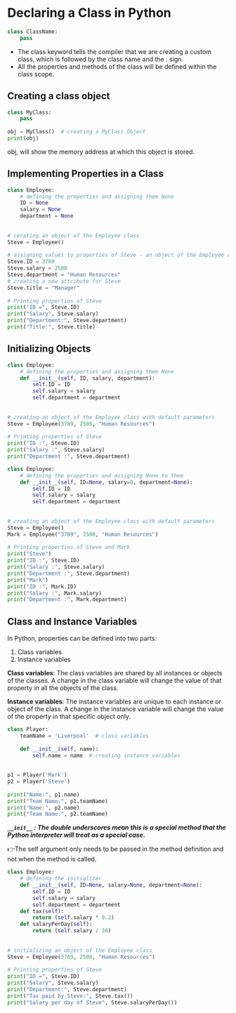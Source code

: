 # Declaring a Class in Python

```python
class ClassName:
    pass
```    
- The class keyword tells the compiler that we are creating a custom class, which is followed by the class name and the : sign.
- All the properties and methods of the class will be defined within the class scope.


## Creating a class object
```python
class MyClass:
    pass
 
obj = MyClass()  # creating a MyClass Object
print(obj)
```

obj, will show the memory address at which this object is stored.

## Implementing Properties in a Class

```python
class Employee:
    # defining the properties and assigning them None
    ID = None
    salary = None
    department = None
 
 
# cerating an object of the Employee class
Steve = Employee()
 
# assigning values to properties of Steve - an object of the Employee class
Steve.ID = 3789
Steve.salary = 2500
Steve.department = "Human Resources"
# creating a new attribute for Steve
Steve.title = "Manager"
 
# Printing properties of Steve
print("ID =", Steve.ID)
print("Salary", Steve.salary)
print("Department:", Steve.department)
print("Title:", Steve.title)
``` 

## Initializing Objects
```python
class Employee:
    # defining the properties and assigning them None
    def __init__(self, ID, salary, department):
        self.ID = ID
        self.salary = salary
        self.department = department
 
 
# creating an object of the Employee class with default parameters
Steve = Employee(3789, 2500, "Human Resources")
 
# Printing properties of Steve
print("ID :", Steve.ID)
print("Salary :", Steve.salary)
print("Department :", Steve.department)

```
```python
class Employee:
    # defining the properties and assigning None to them
    def __init__(self, ID=None, salary=0, department=None):
        self.ID = ID
        self.salary = salary
        self.department = department
 
 
# creating an object of the Employee class with default parameters
Steve = Employee()
Mark = Employee("3789", 2500, "Human Resources")
 
# Printing properties of Steve and Mark
print("Steve")
print("ID :", Steve.ID)
print("Salary :", Steve.salary)
print("Department :", Steve.department)
print("Mark")
print("ID :", Mark.ID)
print("Salary :", Mark.salary)
print("Department :", Mark.department)
``` 

## Class and Instance Variables

In Python, properties can be defined into two parts:
1. Class variables
2. Instance variables

**Class variables**:  The class variables are shared by all instances or objects of the classes. A change in the class variable will change the value of that property in all the objects of the class.

**Instance variables**:  The instance variables are unique to each instance or object of the class. A change in the instance variable will change the value of the property in that specific object only.

```python
class Player:
    teamName = 'Liverpool'  # class variables
 
    def __init__(self, name):
        self.name = name  # creating instance variables
 
 
p1 = Player('Mark')
p2 = Player('Steve')
 
print("Name:", p1.name)
print("Team Name:", p1.teamName)
print("Name:", p2.name)
print("Team Name:", p2.teamName)

```

***```__init__``` : The double underscores mean this is a special method that the Python interpreter will treat as a special case.***

👉The self argument only needs to be passed in the method definition and not when the method is called.

```python
class Employee:
    # defining the initializer
    def __init__(self, ID=None, salary=None, department=None):
        self.ID = ID
        self.salary = salary
        self.department = department
    def tax(self):
        return (self.salary * 0.2)
    def salaryPerDay(self):
        return (self.salary / 30)
 
 
# initializing an object of the Employee class
Steve = Employee(3789, 2500, "Human Resources")
 
# Printing properties of Steve
print("ID =", Steve.ID)
print("Salary", Steve.salary)
print("Department:", Steve.department)
print("Tax paid by Steve:", Steve.tax())
print("Salary per day of Steve", Steve.salaryPerDay())
```
